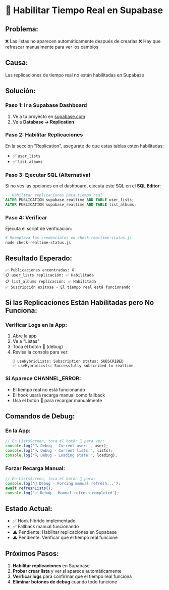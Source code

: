 # 🔧 Habilitar Tiempo Real en Supabase

## **Problema:**
❌ Las listas no aparecen automáticamente después de crearlas
❌ Hay que refrescar manualmente para ver los cambios

## **Causa:**
Las replicaciones de tiempo real no están habilitadas en Supabase

## **Solución:**

### **Paso 1: Ir a Supabase Dashboard**
1. Ve a tu proyecto en [supabase.com](https://supabase.com)
2. Ve a **Database → Replication**

### **Paso 2: Habilitar Replicaciones**
En la sección "Replication", asegúrate de que estas tablas estén habilitadas:
- ✅ `user_lists`
- ✅ `list_albums`

### **Paso 3: Ejecutar SQL (Alternativa)**
Si no ves las opciones en el dashboard, ejecuta este SQL en el **SQL Editor**:

```sql
-- Habilitar replicaciones para tiempo real
ALTER PUBLICATION supabase_realtime ADD TABLE user_lists;
ALTER PUBLICATION supabase_realtime ADD TABLE list_albums;
```

### **Paso 4: Verificar**
Ejecuta el script de verificación:
```bash
# Reemplaza las credenciales en check-realtime-status.js
node check-realtime-status.js
```

## **Resultado Esperado:**
```
✅ Publicaciones encontradas: X
📋 user_lists replicación: ✅ Habilitada
📋 list_albums replicación: ✅ Habilitada
✅ Suscripción exitosa - El tiempo real está funcionando
```

## **Si las Replicaciones Están Habilitadas pero No Funciona:**

### **Verificar Logs en la App:**
1. Abre la app
2. Ve a "Listas"
3. Toca el botón 🐛 (debug)
4. Revisa la consola para ver:
   ```
   🔌 useHybridLists: Subscription status: SUBSCRIBED
   ✅ useHybridLists: Successfully subscribed to realtime
   ```

### **Si Aparece CHANNEL_ERROR:**
- El tiempo real no está funcionando
- El hook usará recarga manual como fallback
- Usa el botón 🔄 para recargar manualmente

## **Comandos de Debug:**

### **En la App:**
```javascript
// En ListsScreen, toca el botón 🐛 para ver:
console.log('🔍 Debug - Current user:', user);
console.log('🔍 Debug - Current lists:', lists);
console.log('🔍 Debug - Loading state:', loading);
```

### **Forzar Recarga Manual:**
```javascript
// En ListsScreen, toca el botón 🔄 para:
console.log('🔄 Debug - Forcing manual refresh...');
await refreshLists();
console.log('✅ Debug - Manual refresh completed');
```

## **Estado Actual:**
- ✅ Hook híbrido implementado
- ✅ Fallback manual funcionando
- ⚠️ Pendiente: Habilitar replicaciones en Supabase
- ⚠️ Pendiente: Verificar que el tiempo real funcione

## **Próximos Pasos:**
1. **Habilitar replicaciones** en Supabase
2. **Probar crear lista** y ver si aparece automáticamente
3. **Verificar logs** para confirmar que el tiempo real funciona
4. **Eliminar botones de debug** cuando todo funcione 